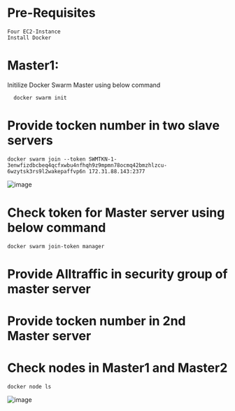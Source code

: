 
# Pre-Requisites
    Four EC2-Instance
    Install Docker
# Master1:
  Initilize Docker Swarm Master using below command
  
      docker swarm init
# Provide tocken number in two slave servers
    docker swarm join --token SWMTKN-1-3enwfizdbcbeq4qcfxwbu4nfhqh9z9mpmn78ocmq42bmzhlzcu-6wzytsk3rs9l2wakepaffvp6n 172.31.88.143:2377
  ![image](https://user-images.githubusercontent.com/58024415/105353991-f3d7b200-5c15-11eb-9561-cf5151dbd605.png)
# Check token for Master server using below command
    docker swarm join-token manager
# Provide Alltraffic in security group of master server
# Provide tocken number in 2nd Master server
  
# Check nodes in Master1 and Master2
    docker node ls
  ![image](https://user-images.githubusercontent.com/58024415/105354101-1964bb80-5c16-11eb-9da5-0a30d95b9ce6.png)
